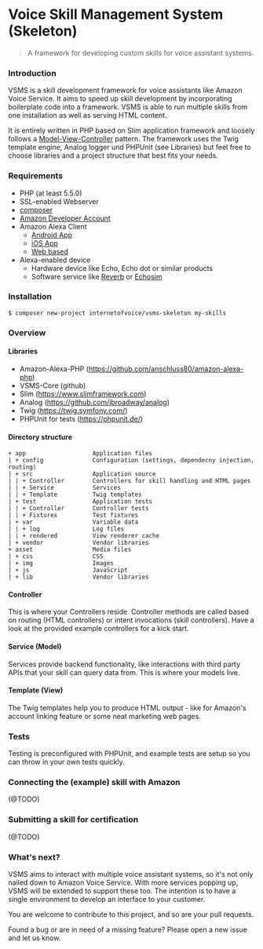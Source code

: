 # Voice Skill Management System (Skeleton)

> A framework for developing custom skills for voice assistant systems.

### Introduction
VSMS is a skill development framework for voice assistants like Amazon Voice Service. It aims to speed up skill 
development by incorporating boilerplate code into a framework. VSMS is able to run multiple skills from one 
installation as well as serving HTML content. 

It is entirely written in PHP based on Slim application framework and loosely follows a
[Model-View-Controller](https://en.wikipedia.org/wiki/Model%E2%80%93view%E2%80%93controller) pattern. 
The framework uses the Twig template engine, Analog logger und PHPUnit (see Libraries) but feel free to choose 
libraries and a project structure that best fits your needs. 

### Requirements
* PHP (at least 5.5.0)
* SSL-enabled Webserver 
* [composer](https://getcomposer.org/download/)
* [Amazon Developer Account](https://developer.amazon.com/)
* Amazon Alexa Client
    - [Android App](https://play.google.com/store/apps/details?id=com.amazon.dee.app) 
    - [iOS App](https://itunes.apple.com/de/app/amazon-echo/id944011620)
    - [Web based](https://alexa.amazon.com/spa/)
* Alexa-enabled device
    - Hardware device like Echo, Echo dot or similar products
    - Software service like [Reverb](https://reverb.ai/) or [Echosim](https://echosim.io/)

### Installation
```
$ composer new-project internetofvoice/vsms-skeleton my-skills 
```

### Overview
#### Libraries
* Amazon-Alexa-PHP (https://github.com/anschluss80/amazon-alexa-php)
* VSMS-Core (github)
* Slim (https://www.slimframework.com)
* Analog (https://github.com/jbroadway/analog)
* Twig (https://twig.symfony.com/)
* PHPUnit for tests (https://phpunit.de/)

#### Directory structure
```
+ app                   Application files
| + config              Configuration (settings, dependecny injection, routing)
| + src                 Application source
| | + Controller        Controllers for skill handling and HTML pages 
| | + Service           Services
| | + Template          Twig templates
| + test                Application tests
| | + Controller        Controller tests
| | + Fixtures          Test fixtures
| + var                 Variable data
| | + log               Log files
| | + rendered          View renderer cache
| + vendor              Vendor libraries
+ asset                 Media files
| + css                 CSS
| + img                 Images
| + js                  JavaScript
| + lib                 Vendor libraries
```
#### Controller
This is where your Controllers reside. Controller methods are called based on routing (HTML controllers) or intent 
invocations (skill controllers). Have a look at the provided example controllers for a kick start.  

#### Service (Model)
Services provide backend functionality, like interactions with third party APIs that your skill can query data from.
This is where your models live.

#### Template (View)
The Twig templates help you to produce HTML output - like for Amazon's account linking feature or some neat marketing 
web pages.

### Tests
Testing is preconfigured with PHPUnit, and example tests are setup so you can throw in your own tests quickly.

### Connecting the (example) skill with Amazon
(@TODO)

### Submitting a skill for certification
(@TODO)

### What's next?
VSMS aims to interact with multiple voice assistant systems, so it's not only nailed down to Amazon Voice Service. 
With more services popping up, VSMS will be extended to support these too. The intention is to have a single environment 
to develop an interface to your customer.

You are welcome to contribute to this project, and so are your pull requests.

Found a bug or are in need of a missing feature? Please open a new issue and let us know.
 
